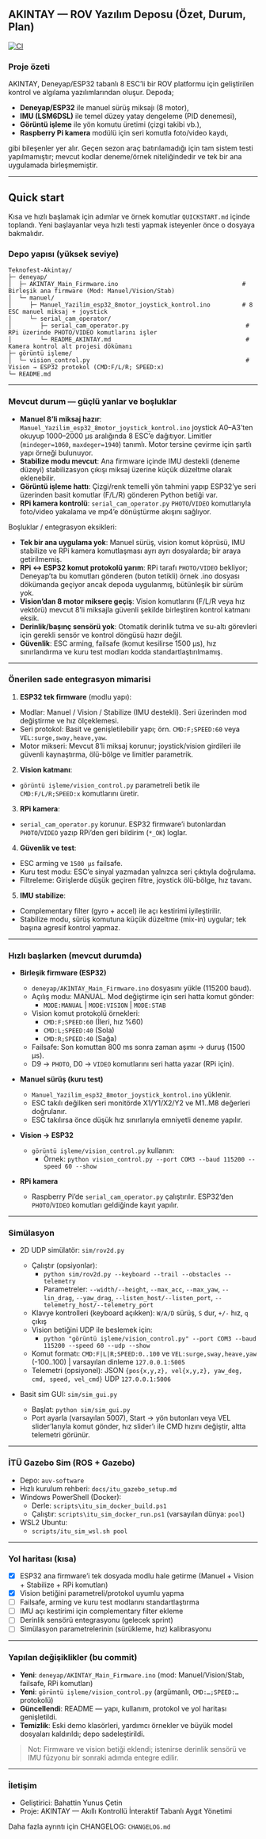 
## AKINTAY — ROV Yazılım Deposu (Özet, Durum, Plan)

[![CI](https://github.com/bahattinyunus/AUV-Akintay/actions/workflows/ci.yml/badge.svg)](https://github.com/bahattinyunus/AUV-Akintay/actions/workflows/ci.yml)

### Proje özeti

AKINTAY, Deneyap/ESP32 tabanlı 8 ESC’li bir ROV platformu için geliştirilen kontrol ve algılama yazılımlarından oluşur. Depoda;

- **Deneyap/ESP32** ile manuel sürüş miksajı (8 motor),
- **IMU (LSM6DSL)** ile temel düzey yatay dengeleme (PID denemesi),
- **Görüntü işleme** ile yön komutu üretimi (çizgi takibi vb.),
- **Raspberry Pi kamera** modülü için seri komutla foto/video kaydı,

gibi bileşenler yer alır. Geçen sezon araç batırılamadığı için tam sistem testi yapılmamıştır; mevcut kodlar deneme/örnek niteliğindedir ve tek bir ana uygulamada birleşmemiştir.

---

## Quick start

Kısa ve hızlı başlamak için adımlar ve örnek komutlar `QUICKSTART.md` içinde toplandı. Yeni başlayanlar veya hızlı testi yapmak isteyenler önce o dosyaya bakmalıdır.


### Depo yapısı (yüksek seviye)

```
Teknofest-Akintay/
├─ deneyap/
│  ├─ AKINTAY_Main_Firmware.ino                                   # Birleşik ana firmware (Mod: Manuel/Vision/Stab)
│  └─ manuel/
│     ├─ Manuel_Yazilim_esp32_8motor_joystick_kontrol.ino         # 8 ESC manuel miksaj + joystick
│     └─ serial_cam_operator/
│        ├─ serial_cam_operator.py                                 # RPi üzerinde PHOTO/VIDEO komutlarını işler
│        └─ README_AKINTAY.md                                      # Kamera kontrol alt projesi dökümanı
├─ görüntü işleme/
│  └─ vision_control.py                                            # Vision → ESP32 protokol (CMD:F/L/R; SPEED:x)
└─ README.md
```

---

### Mevcut durum — güçlü yanlar ve boşluklar

- **Manuel 8’li miksaj hazır**: `Manuel_Yazilim_esp32_8motor_joystick_kontrol.ino` joystick A0–A3’ten okuyup 1000–2000 µs aralığında 8 ESC’e dağıtıyor. Limitler (`mindeger=1060`, `maxdeger=1940`) tanımlı. Motor tersine çevirme için şartlı yapı örneği bulunuyor.
- **Stabilize modu mevcut**: Ana firmware içinde IMU destekli (deneme düzeyi) stabilizasyon çıkışı miksaj üzerine küçük düzeltme olarak eklenebilir.
- **Görüntü işleme hattı**: Çizgi/renk temelli yön tahmini yapıp ESP32’ye seri üzerinden basit komutlar (F/L/R) gönderen Python betiği var.
- **RPi kamera kontrolü**: `serial_cam_operator.py` `PHOTO`/`VIDEO` komutlarıyla foto/video yakalama ve mp4’e dönüştürme akışını sağlıyor.

Boşluklar / entegrasyon eksikleri:

- **Tek bir ana uygulama yok**: Manuel sürüş, vision komut köprüsü, IMU stabilize ve RPi kamera komutlaşması ayrı ayrı dosyalarda; bir araya getirilmemiş.
- **RPi ↔ ESP32 komut protokolü yarım**: RPi tarafı `PHOTO/VIDEO` bekliyor; Deneyap’ta bu komutları gönderen (buton tetikli) örnek .ino dosyası dökümanda geçiyor ancak depoda uygulanmış, bütünleşik bir sürüm yok.
- **Vision’dan 8 motor miksere geçiş**: Vision komutlarını (F/L/R veya hız vektörü) mevcut 8’li miksajla güvenli şekilde birleştiren kontrol katmanı eksik.
- **Derinlik/başınç sensörü yok**: Otomatik derinlik tutma ve su-altı görevleri için gerekli sensör ve kontrol döngüsü hazır değil.
- **Güvenlik**: ESC arming, failsafe (komut kesilirse 1500 µs), hız sınırlandırma ve kuru test modları kodda standartlaştırılmamış.

---

### Önerilen sade entegrasyon mimarisi

1) **ESP32 tek firmware** (modlu yapı):
- Modlar: Manuel / Vision / Stabilize (IMU destekli). Seri üzerinden mod değiştirme ve hız ölçeklemesi.
- Seri protokol: Basit ve genişletilebilir yapı; örn. `CMD:F;SPEED:60` veya `VEL:surge,sway,heave,yaw`.
- Motor mikseri: Mevcut 8’li miksaj korunur; joystick/vision girdileri ile güvenli kaynaştırma, ölü-bölge ve limitler parametrik.

2) **Vision katmanı**:
- `görüntü işleme/vision_control.py` parametreli betik ile `CMD:F/L/R;SPEED:x` komutlarını üretir.

3) **RPi kamera**:
- `serial_cam_operator.py` korunur. ESP32 firmware’i butonlardan `PHOTO`/`VIDEO` yazıp RPi’den geri bildirim (`*_OK`) loglar.

4) **Güvenlik ve test**:
- ESC arming ve `1500 µs` failsafe.
- Kuru test modu: ESC’e sinyal yazmadan yalnızca seri çıktıyla doğrulama.
- Filtreleme: Girişlerde düşük geçiren filtre, joystick ölü-bölge, hız tavanı.

5) **IMU stabilize**:
- Complementary filter (gyro + accel) ile açı kestirimi iyileştirilir.
- Stabilize modu, sürüş komutuna küçük düzeltme (mix-in) uygular; tek başına agresif kontrol yapmaz.

---

### Hızlı başlarken (mevcut durumda)

- **Birleşik firmware (ESP32)**
  - `deneyap/AKINTAY_Main_Firmware.ino` dosyasını yükle (115200 baud).
  - Açılış modu: MANUAL. Mod değiştirme için seri hatta komut gönder:
    - `MODE:MANUAL` | `MODE:VISION` | `MODE:STAB`
  - Vision komut protokolü örnekleri:
    - `CMD:F;SPEED:60` (İleri, hız %60)
    - `CMD:L;SPEED:40` (Sola)
    - `CMD:R;SPEED:40` (Sağa)
  - Failsafe: Son komuttan 800 ms sonra zaman aşımı → duruş (1500 µs).
  - D9 → `PHOTO`, D0 → `VIDEO` komutlarını seri hatta yazar (RPi için).

- **Manuel sürüş (kuru test)**
  - `Manuel_Yazilim_esp32_8motor_joystick_kontrol.ino` yüklenir.
  - ESC takılı değilken seri monitörde X1/Y1/X2/Y2 ve M1..M8 değerleri doğrulanır.
  - ESC takılırsa önce düşük hız sınırlarıyla emniyetli deneme yapılır.

- **Vision → ESP32**
  - `görüntü işleme/vision_control.py` kullanın:
    - Örnek: `python vision_control.py --port COM3 --baud 115200 --speed 60 --show`

- **RPi kamera**
  - Raspberry Pi’de `serial_cam_operator.py` çalıştırılır. ESP32’den `PHOTO`/`VIDEO` komutları geldiğinde kayıt yapılır.

---

### Simülasyon

- 2D UDP simülatör: `sim/rov2d.py`
  - Çalıştır (opsiyonlar):
    - `python sim/rov2d.py --keyboard --trail --obstacles --telemetry`
    - Parametreler: `--width/--height`, `--max_acc`, `--max_yaw`, `--lin_drag`, `--yaw_drag`, `--listen_host/--listen_port`, `--telemetry_host/--telemetry_port`
  - Klavye kontrolleri (keyboard açıkken): `W/A/D` sürüş, `S` dur, `+/-` hız, `q` çıkış
  - Vision betiğini UDP ile beslemek için:
    - `python "görüntü işleme/vision_control.py" --port COM3 --baud 115200 --speed 60 --udp --show`
  - Komut formatı: `CMD:F|L|R;SPEED:0..100` ve `VEL:surge,sway,heave,yaw` (-100..100) | varsayılan dinleme `127.0.0.1:5005`
  - Telemetri (opsiyonel): JSON `{pos{x,y,z}, vel{x,y,z}, yaw_deg, cmd, speed, vel_cmd}` UDP `127.0.0.1:5006`

- Basit sim GUI: `sim/sim_gui.py`
  - Başlat: `python sim/sim_gui.py`
  - Port ayarla (varsayılan 5007), Start → yön butonları veya VEL slider’larıyla komut gönder, hız slider’ı ile CMD hızını değiştir, altta telemetri görünür.

---

### İTÜ Gazebo Sim (ROS + Gazebo)

- Depo: `auv-software`
- Hızlı kurulum rehberi: `docs/itu_gazebo_setup.md`
- Windows PowerShell (Docker):
  - Derle: `scripts\itu_sim_docker_build.ps1`
  - Çalıştır: `scripts\itu_sim_docker_run.ps1` (varsayılan dünya: `pool`)
- WSL2 Ubuntu:
  - `scripts/itu_sim_wsl.sh pool`

---
### Yol haritası (kısa)

- [x] ESP32 ana firmware’i tek dosyada modlu hale getirme (Manuel + Vision + Stabilize + RPi komutları)
- [x] Vision betiğini parametreli/protokol uyumlu yapma
- [ ] Failsafe, arming ve kuru test modlarını standartlaştırma
- [ ] IMU açı kestirimi için complementary filter ekleme
- [ ] Derinlik sensörü entegrasyonu (gelecek sprint)
- [ ] Simülasyon parametrelerinin (sürükleme, hız) kalibrasyonu

---

### Yapılan değişiklikler (bu commit)

- **Yeni**: `deneyap/AKINTAY_Main_Firmware.ino` (mod: Manuel/Vision/Stab, failsafe, RPi komutları)
- **Yeni**: `görüntü işleme/vision_control.py` (argümanlı, `CMD:…;SPEED:…` protokolü)
- **Güncellendi**: README — yapı, kullanım, protokol ve yol haritası genişletildi.
- **Temizlik**: Eski demo klasörleri, yardımcı örnekler ve büyük model dosyaları kaldırıldı; depo sadeleştirildi.

> Not: Firmware ve vision betiği eklendi; istenirse derinlik sensörü ve IMU füzyonu bir sonraki adımda entegre edilir.

---

### İletişim

- Geliştirici: Bahattin Yunus Çetin
- Proje: AKINTAY — Akıllı Kontrollü İnteraktif Tabanlı Aygıt Yönetimi

Daha fazla ayrıntı için CHANGELOG: `CHANGELOG.md`



